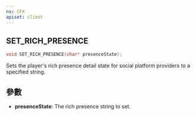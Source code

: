 ```yaml
---
ns: CFX
apiset: client
---
```

## SET_RICH_PRESENCE

```c
void SET_RICH_PRESENCE(char* presenceState);
```

Sets the player's rich presence detail state for social platform providers to a specified string.

## 參數
* **presenceState**: The rich presence string to set.


